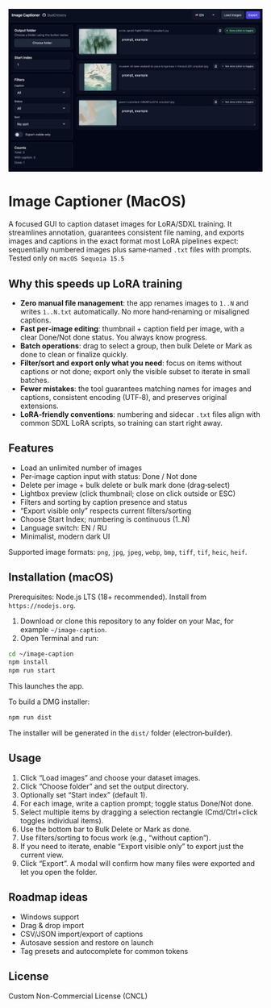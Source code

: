 ![Screenshot](https://github.com/DualChimerra/ImageCaptioner/blob/main/assets/scr.png)
# Image Captioner (MacOS)
A focused GUI to caption dataset images for LoRA/SDXL training. It streamlines annotation, guarantees consistent file naming, and exports images and captions in the exact format most LoRA pipelines expect: sequentially numbered images plus same‑named `.txt` files with prompts.
Tested only on `macOS Sequoia 15.5`

## Why this speeds up LoRA training
- **Zero manual file management**: the app renames images to `1..N` and writes `1..N.txt` automatically. No more hand‑renaming or misaligned captions.
- **Fast per‑image editing**: thumbnail + caption field per image, with a clear Done/Not done status. You always know progress.
- **Batch operations**: drag to select a group, then bulk Delete or Mark as done to clean or finalize quickly.
- **Filter/sort and export only what you need**: focus on items without captions or not done; export only the visible subset to iterate in small batches.
- **Fewer mistakes**: the tool guarantees matching names for images and captions, consistent encoding (UTF‑8), and preserves original extensions.
- **LoRA‑friendly conventions**: numbering and sidecar `.txt` files align with common SDXL LoRA scripts, so training can start right away.

## Features
- Load an unlimited number of images
- Per‑image caption input with status: Done / Not done
- Delete per image + bulk delete or bulk mark done (drag‑select)
- Lightbox preview (click thumbnail; close on click outside or ESC)
- Filters and sorting by caption presence and status
- “Export visible only” respects current filters/sorting
- Choose Start Index; numbering is continuous (1..N)
- Language switch: EN / RU
- Minimalist, modern dark UI

Supported image formats: `png`, `jpg`, `jpeg`, `webp`, `bmp`, `tiff`, `tif`, `heic`, `heif`.

## Installation (macOS)
Prerequisites: Node.js LTS (18+ recommended). Install from `https://nodejs.org`.

1) Download or clone this repository to any folder on your Mac, for example `~/image-caption`.
2) Open Terminal and run:
```bash
cd ~/image-caption
npm install
npm run start
```
This launches the app.

To build a DMG installer:
```bash
npm run dist
```
The installer will be generated in the `dist/` folder (electron‑builder).

## Usage
1. Click “Load images” and choose your dataset images.
2. Click “Choose folder” and set the output directory.
3. Optionally set “Start index” (default 1).
4. For each image, write a caption prompt; toggle status Done/Not done.
5. Select multiple items by dragging a selection rectangle (Cmd/Ctrl+click toggles individual items).
6. Use the bottom bar to Bulk Delete or Mark as done.
7. Use filters/sorting to focus work (e.g., “without caption”).
8. If you need to iterate, enable “Export visible only” to export just the current view.
9. Click “Export”. A modal will confirm how many files were exported and let you open the folder.

## Roadmap ideas
- Windows support
- Drag & drop import
- CSV/JSON import/export of captions
- Autosave session and restore on launch
- Tag presets and autocomplete for common tokens

## License
Custom Non-Commercial License (CNCL)
